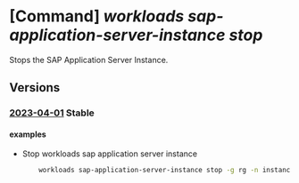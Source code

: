 # [Command] _workloads sap-application-server-instance stop_

Stops the SAP Application Server Instance.

## Versions

### [2023-04-01](/Resources/mgmt-plane/L3N1YnNjcmlwdGlvbnMve30vcmVzb3VyY2Vncm91cHMve30vcHJvdmlkZXJzL21pY3Jvc29mdC53b3JrbG9hZHMvc2FwdmlydHVhbGluc3RhbmNlcy97fS9hcHBsaWNhdGlvbmluc3RhbmNlcy97fS9zdG9w/2023-04-01.xml) **Stable**

<!-- mgmt-plane /subscriptions/{}/resourcegroups/{}/providers/microsoft.workloads/sapvirtualinstances/{}/applicationinstances/{}/stop 2023-04-01 -->

#### examples

- Stop workloads sap application server instance
    ```bash
        workloads sap-application-server-instance stop -g rg -n instance-name --vis-name name
    ```
